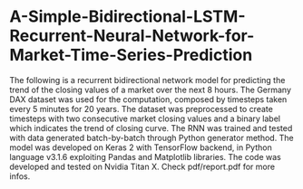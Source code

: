 # A-Simple-Bidirectional-LSTM-Recurrent-Neural-Network-for-Market-Time-Series-Prediction
The following is a recurrent bidirectional network model for predicting the trend of the closing values of a market over the next 8 hours. The Germany DAX dataset was used for the computation, composed by timesteps taken every 5 minutes for 20 years. The dataset was preprocessed to create timesteps with two consecutive market closing values and a binary label which indicates the trend of closing curve. The RNN was trained and tested with data generated batch-by-batch through Python generator method. The model was developed on Keras 2 with TensorFlow backend, in Python language v3.1.6 exploiting Pandas and Matplotlib libraries. The code was developed and tested on Nvidia Titan X.
Check pdf/report.pdf for more infos.
